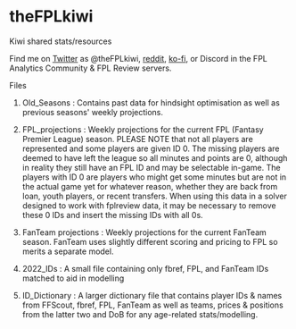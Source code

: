 # theFPLkiwi
Kiwi shared stats/resources

Find me on [Twitter](https://twitter.com/theFPLkiwi) as @theFPLkiwi, [reddit](https://www.reddit.com/u/theFPLkiwi), [ko-fi](https://ko-fi.com/thefplkiwi), or Discord in the FPL Analytics Community & FPL Review servers.

Files

1. Old_Seasons : Contains past data for hindsight optimisation as well as previous seasons' weekly projections.

2. FPL_projections : Weekly projections for the current FPL (Fantasy Premier League) season. PLEASE NOTE that not all players are represented and some players are given ID 0. The missing players are deemed to have left the league so all minutes and points are 0, although in reality they still have an FPL ID and may be selectable in-game. The players with ID 0 are players who might get some minutes but are not in the actual game yet for whatever reason, whether they are back from loan, youth players, or recent transfers. When using this data in a solver designed to work with fplreview data, it may be necessary to remove these 0 IDs and insert the missing IDs with all 0s.

3. FanTeam projections : Weekly projections for the current FanTeam season. FanTeam uses slightly different scoring and pricing to FPL so merits a separate model.

4. 2022_IDs : A small file containing only fbref, FPL, and FanTeam IDs matched to aid in modelling

5. ID_Dictionary : A larger dictionary file that contains player IDs & names from FFScout, fbref, FPL, FanTeam as well as teams, prices & positions from the latter two and DoB for any age-related stats/modelling.
